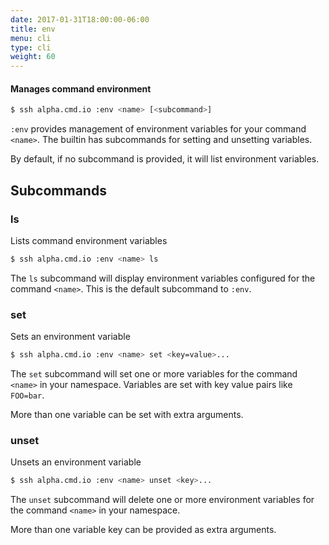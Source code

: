 ```yaml
---
date: 2017-01-31T18:00:00-06:00
title: env
menu: cli
type: cli
weight: 60
---
```

#### Manages command environment

```sh
$ ssh alpha.cmd.io :env <name> [<subcommand>]
```

`:env` provides management of environment variables for your command `<name>`. The
builtin has subcommands for setting and unsetting variables.

By default, if no subcommand is provided, it will list environment variables.

## Subcommands

### ls

Lists command environment variables

```sh
$ ssh alpha.cmd.io :env <name> ls
```

The `ls` subcommand will display environment variables configured for
the command `<name>`. This is the default subcommand to `:env`.

### set

Sets an environment variable

```sh
$ ssh alpha.cmd.io :env <name> set <key=value>...
```

The `set` subcommand will set one or more variables for the command `<name>` in your namespace. Variables are set with key value pairs like `FOO=bar`.

More than one variable can be set with extra arguments.

### unset

Unsets an environment variable

```sh
$ ssh alpha.cmd.io :env <name> unset <key>...
```

The `unset` subcommand will delete one or more environment variables for the command `<name>` in your namespace.

More than one variable key can be provided as extra arguments.
